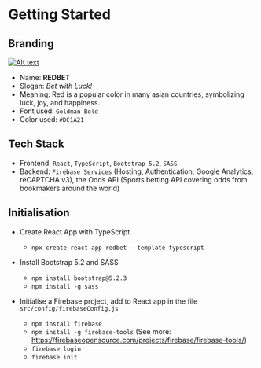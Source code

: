# Getting Started

## Branding

[![Alt text](public/logo-high-resolution.png)](https://redbet-au.web.app/)

- Name: **REDBET**
- Slogan: _Bet with Luck!_
- Meaning: Red is a popular color in many asian countries, symbolizing luck, joy, and happiness.
- Font used: `Goldman Bold`
- Color used: `#DC1A21`

## Tech Stack

- Frontend: `React`, `TypeScript`, `Bootstrap 5.2`, `SASS`
- Backend: `Firebase Services` (Hosting, Authentication, Google Analytics, reCAPTCHA v3), the Odds API (Sports betting API covering odds from bookmakers around the world)

## Initialisation

- Create React App with TypeScript

  - `npx create-react-app redbet --template typescript`

- Install Bootstrap 5.2 and SASS

  - `npm install bootstrap@5.2.3`
  - `npm install -g sass`

- Initialise a Firebase project, add to React app in the file `src/config/firebaseConfig.js`
  - `npm install firebase`
  - `npm install -g firebase-tools` (See more: https://firebaseopensource.com/projects/firebase/firebase-tools/)
  - `firebase login`
  - `firebase init`

